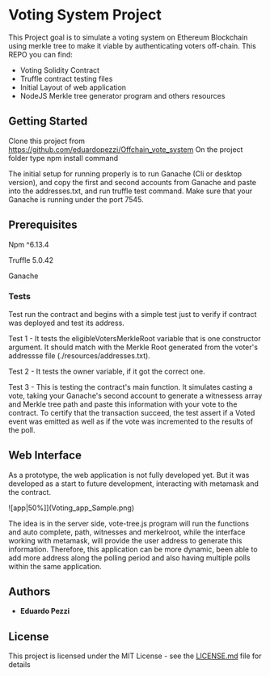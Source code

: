 # Voting System Project

This Project goal is to simulate a voting system on Ethereum Blockchain using merkle tree to make it viable by authenticating voters off-chain. This REPO you can find:

- Voting Solidity Contract
- Truffle contract testing files
- Initial Layout of web application
- NodeJS Merkle tree generator program and others resources

## Getting Started

Clone this project from https://github.com/eduardopezzi/Offchain_vote_system
On the project folder type npm install command

The initial setup for running properly is to run Ganache (Cli or desktop version), and copy the first and second accounts from Ganache and paste into the addresses.txt, and run truffle test command. Make sure that your Ganache is running under the port 7545.

## Prerequisites

Npm ^6.13.4

Truffle 5.0.42

Ganache

### Tests

Test run the contract and begins with a simple test just to verify if contract was deployed and test its address.

Test 1 - It tests the eligibleVotersMerkleRoot variable that is one constructor argument. It should match with the Merkle Root generated from the voter's addressse file (./resources/addresses.txt).

Test 2 - It tests the owner variable, if it got the correct one.

Test 3 - This is testing the contract's main function. It simulates casting a vote, taking your Ganache's second account to generate a witnessess array and Merkle tree path and paste this information with your vote to the contract. To certify that the transaction succeed, the test assert if a Voted event was emitted as well as if the vote was incremented to the results of the poll.

## Web Interface

As a prototype, the web application is not fully developed yet. But it was developed as a start to future development, interacting with metamask and the contract.

![app|50%]](Voting_app_Sample.png)

The idea is in the server side, vote-tree.js program will run the functions and auto complete, path, witnesses and merkelroot, while the interface working with metamask, will provide the user address to generate this information. Therefore, this application can be more dynamic, been able to add more address along the polling period and also having multiple polls within the same application.

## Authors

- **Eduardo Pezzi**

## License

This project is licensed under the MIT License - see the [LICENSE.md](https://opensource.org/licenses/MIT) file for details
